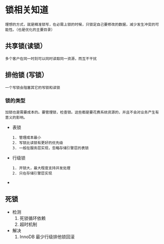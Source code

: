# 锁相关知道

``` wiki
理想的方式，就是精准锁写，在必需上锁的时候，只锁定自己要修改的数据，减少发生冲突的可能性。（也是优化的主要目录）
```



## 共享锁(读锁）

``` wiki
多个客户在同一时刻可以同时读取同一资源，而互不干扰
```



## 排他锁 (写锁）

``` wiki
一个写锁会阻塞其它的写锁和读锁
```

### 锁的类型

``` wiki
加锁也是需要成本的。要管理锁，检查锁。这些都是要花费系统资源的，并且不会对业务产生有意义的影响。
```



- 表锁

  ``` wiki
  1. 管理成本最小
  2. 写锁比读锁有更好的优先级
  3. 一般在服务层实现，忽略存储引擎层的表锁
  ```

  

- 行级锁

  ``` wiki
  1. 开锁大，最大程度支持并发处理
  2. 只在存储引擎层实现
  ```

  

- 

## 死锁

- 检测
  1. 死锁循环依赖
  2. 超时机制
- 解决
  1. InnoDB 最少行级排他锁回滚
